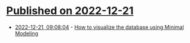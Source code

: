# [Published on 2022-12-21](index.md)

* [2022-12-21, 09:08:04](https://lobste.rs/s/fpoop6/how_visualize_database_using_minimal) - [How to visualize the database using Minimal Modeling](https://minimalmodeling.substack.com/p/how-to-visualize-your-database-using)

